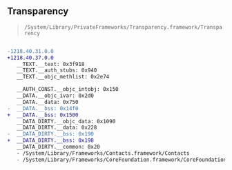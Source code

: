 ## Transparency

> `/System/Library/PrivateFrameworks/Transparency.framework/Transparency`

```diff

-1218.40.31.0.0
+1218.40.37.0.0
   __TEXT.__text: 0x3f918
   __TEXT.__auth_stubs: 0x940
   __TEXT.__objc_methlist: 0x2e74

   __AUTH_CONST.__objc_intobj: 0x150
   __DATA.__objc_ivar: 0x2d0
   __DATA.__data: 0x750
-  __DATA.__bss: 0x14f0
+  __DATA.__bss: 0x1500
   __DATA_DIRTY.__objc_data: 0x1090
   __DATA_DIRTY.__data: 0x228
-  __DATA_DIRTY.__bss: 0x190
+  __DATA_DIRTY.__bss: 0x198
   __DATA_DIRTY.__common: 0x20
   - /System/Library/Frameworks/Contacts.framework/Contacts
   - /System/Library/Frameworks/CoreFoundation.framework/CoreFoundation

```
